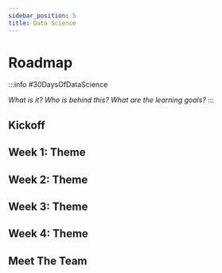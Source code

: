 ```yaml
---
sidebar_position: 5
title: Data Science
---
```


# Roadmap


:::info #30DaysOfDataScience

_What is it? Who is behind this? What are the learning goals?_
:::

## Kickoff 

## Week 1: Theme

## Week 2: Theme

## Week 3: Theme

## Week 4: Theme

## Meet The Team
